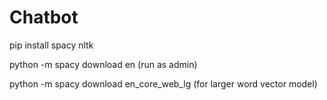 # Chatbot

pip install spacy nltk

python -m spacy download en (run as admin)

python -m spacy download en_core_web_lg (for larger word vector model)
